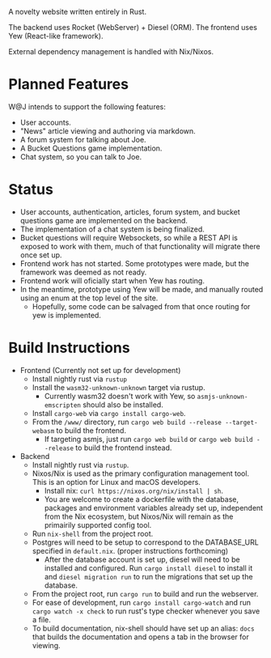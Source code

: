 A novelty website written entirely in Rust.

The backend uses Rocket (WebServer) + Diesel (ORM).
The frontend uses Yew (React-like framework).

External dependency management is handled with Nix/Nixos.

# Planned Features
W@J intends to support the following features: 
* User accounts.
* "News" article viewing and authoring via markdown.
* A forum system for talking about Joe.
* A Bucket Questions game implementation.
* Chat system, so you can talk to Joe.

# Status
* User accounts, authentication, articles, forum system, and bucket questions game are implemented on the backend.
* The implementation of a chat system is being finalized.
* Bucket questions will require Websockets, so while a REST API is exposed to work with them, much of that functionality will migrate there once set up.
* Frontend work has not started. Some prototypes were made, but the framework was deemed as not ready.
* Frontend work will oficially start when Yew has routing.
* In the meantime, prototype using Yew will be made, and manually routed using an enum at the top level of the site.
    * Hopefully, some code can be salvaged from that once routing for yew is implemented.

# Build Instructions
* Frontend (Currently not set up for development)
  * Install nightly rust via `rustup`
  * Install the `wasm32-unknown-unknown` target via rustup.
    * Currently wasm32 doesn't work with Yew, so `asmjs-unknown-emscripten` should also be installed.
  * Install `cargo-web` via `cargo install cargo-web`.
  * From the `/www/` directory, run `cargo web build --release --target-webasm` to build the frontend.
    * If targeting asmjs, just run `cargo web build` or `cargo web build --release` to build the frontend instead.
* Backend
  * Install nightly rust via `rustup`.
  * Nixos/Nix is used as the primary configuration management tool. This is an option for Linux and macOS developers.
    * Install nix: `curl https://nixos.org/nix/install | sh`.
    * You are welcome to create a dockerfile with the database, packages and environment variables already set up, independent from the Nix ecosystem, but Nixos/Nix will remain as the primairily supported config tool.
  * Run `nix-shell` from the project root.
  * Postgres will need to be setup to correspond to the DATABASE_URL specified in `default.nix`. (proper instructions forthcoming)
    * After the database account is set up, diesel will need to be installed and configured. Run `cargo install diesel` to install it and `diesel migration run` to run the migrations that set up the database.
  * From the project root, run `cargo run` to build and run the webserver.
  * For ease of development, run `cargo install cargo-watch` and run `cargo watch -x check` to run rust's type checker whenever you save a file.
  * To build documentation, nix-shell should have set up an alias: `docs` that builds the documentation and opens a tab in the browser for viewing.
